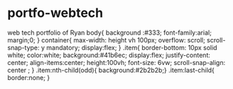 # portfo-webtech
web tech portfolio of Ryan
body{
    background :#333;
    font-family:arial;
    margin;0;
    }
    container{
    max-width: height vh 100px;
    overflow: scroll;
    scroll-snap-type: y mandatory;
    display:flex;
    }
    .item{
    border-bottom: 10px solid white;
    color:white;
    background:#41b6ec;
    display:flex;
    justify-content: center;
    align-items:center;
    height:100vh;
    font-size: 6vw;
    scroll-snap-align: center ;
    }
    .item:nth-child(odd){
    background:#2b2b2b;}
    .item:last-child{
        border:none; }
